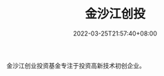 ﻿---
weight: 
title: "金沙江创投"
description: "金沙江创业投资基金专注于投资立足中国，面向全球市场的高新技术初创企业"
date: 2022-03-25T21:57:40+08:00
lastmod: 2022-03-25T16:45:40+08:00
draft: false
authors: ["Metabd"]
featuredImage: "jinshajiangchuangtou.jpg"
link: ""
tags: ["投资机构","金沙江创投"]
categories: ["navigation"]
navigation: ["投资机构"]
lightgallery: true
toc: true
pinned: false
recommend: false
recommend1: false
---
金沙江创业投资基金专注于投资高新技术初创企业。
